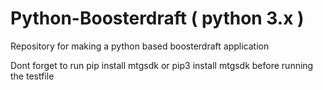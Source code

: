 # Python-Boosterdraft ( python 3.x )
Repository for making a python based boosterdraft application

Dont forget to run
  pip install mtgsdk
  or
  pip3 install mtgsdk
before running the testfile
